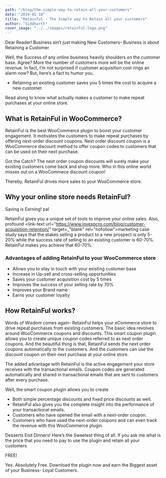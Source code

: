 ```yaml
---
path: "/blog/the-simple-way-to-retain-all-your-customers"
date: "2019-01-18"
title: "Retainful - The Simple way to Retain all your customers"
author: "Siddharth"
cover_image: "../../images/retainful-logo.png"
---
```


Dear Reader!
Business ain’t just making New Customers- Business is about Retaining a Customer

Well, the Success of any online business heavily shoulders on the customer base. Agree?
More the number of customers more will be the online revenue. In fact, I’m not surprised if customer acquisition cost rings an alarm now?
But, here’s a fact to humor you.

* Retaining an existing customer saves you 5 times the cost to acquire a new customer.

Read along to know what actually makes a customer to make repeat purchases at your online store.

## What is RetainFul in WooCommerce?

RetainFul is the best WooCommerce plugin to boost your customer engagement. It motivates the customers to make repeat purchases by offering next-order discount coupons.
Next order discount coupon is a WooCommerce discount method to offer coupon codes to customers that can be used on their next purchase.

Got the  Catch?
The next order coupon discounts will surely make your existing customers come back and shop more.
Who in this online world misses out on a WooCommece discount coupon!

Thereby, RetainFul drives more sales to your WooCommerce store.

## Why your online store needs RetainFul?

Saving is Earning! pal

RetainFul gives you a unique set of tools to improve your online sales. Also, profound <link-text url="https://www.invespcro.com/blog/customer-acquisition-retention/" target=_"blank" rel="nofollow">marketing case study</link-text> says that the stakes selling a product to a new prospect is only 5-20% while the success rate of selling to an existing customer is 60-70%.
RetainFul makes you achieve that 60-70%.

### Advantages of adding RetainFul to your WooCommerce store

* Allows you to stay in touch with your existing customer base
* Increase in Up-sell and cross-selling opportunities
* Saves your customer acquisition cost by 5 times
* Improves the success of your selling rate by 70%
* Improves your Brand name
* Earns your customer loyalty

## How RetainFul works?

Words of Wisdom comes again- RetainFul helps your eCommerce store to drive repeat purchases from existing customers. The basic idea revolves around WooCommerce coupons and discounts. This smart coupon plugin allows you to create unique coupon codes referred to as next order coupons. And the beautiful thing is that, RetainFul sends the next order coupons automatically to the customers. And the customers can use the discount coupon on their next purchase at your online store.

The added advantage with RetainFul is the active engagement your store receives with the transactional emails. Coupon codes are generated automatically and shared in transactional emails that are sent to customers after every purchase.

Well, the smart coupon plugin allows you to create

* Both simple percentage discounts and fixed price discounts as well.
* RetainFul also gives you the complete insight into the performance of your transactional emails.
* Customers who have opened the email with a next-order coupon.
* Customers who have used the next-order coupons and can even track the revenue with this WooCommerce plugin.

Desserts End Dinners!
Here’s the Sweetest thing of all.
If you ask me what is the price that you need to pay to use the plugin and retain all your customers

<link-text url="https://www.retainful.com/">FREE!</link-text>

Yes. Absolutely Free. <link-text url="https://www.retainful.com/">Download the plugin now</link-text> and earn the Biggest asset of your Business- Loyal Customers.
